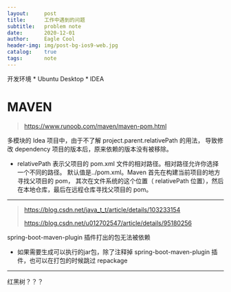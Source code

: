 ```yaml
---
layout:     post
title:      工作中遇到的问题
subtitle:   problem note
date:       2020-12-01
author:     Eagle Cool
header-img: img/post-bg-ios9-web.jpg
catalog: 	true
tags:       note
---
```


开发环境
    * Ubuntu Desktop
    * IDEA

# MAVEN 

> https://www.runoob.com/maven/maven-pom.html

多模块的 Idea 项目中，由于不了解 project.parent.relativePath 的用法，
导致修改 dependency 项目的版本后，原来依赖的版本没有被移除。

* relativePath 表示父项目的 pom.xml 文件的相对路径。相对路径允许你选择一个不同的路径。
默认值是../pom.xml。Maven 首先在构建当前项目的地方寻找父项目的 pom，
其次在文件系统的这个位置（ relativePath 位置），然后在本地仓库，最后在远程仓库寻找父项目的 pom。

---

> https://blog.csdn.net/java_t_t/article/details/103233154
>
> https://blog.csdn.net/u012702547/article/details/95180256

spring-boot-maven-plugin 插件打出的包无法被依赖

* 如果需要生成可以执行的jar包，除了注释掉 spring-boot-maven-plugin 插件，也可以在打包的时候跳过 repackage

---

红黑树？？？

